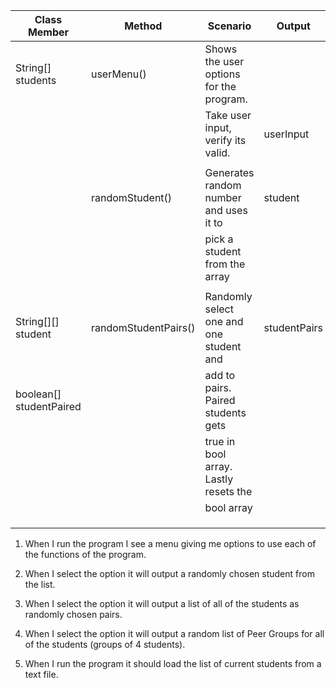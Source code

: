 

| Class Member            | Method               | Scenario                                | Output       |
|-------------------------|----------------------|-----------------------------------------|--------------|
| String[]  students      | userMenu()           | Shows the user options for the program. |              |
|                         |                      | Take user input, verify its valid.      | userInput    |
|                         |                      |                                         |              |
|                         | randomStudent()      | Generates random number and uses it to  | student      |
|                         |                      | pick a student from the array           |              |
|                         |                      |                                         |              |
| String[][] student      | randomStudentPairs() | Randomly select one and one student and | studentPairs |
| boolean[] studentPaired |                      | add to pairs. Paired students gets      |              |
|                         |                      | true in bool array. Lastly resets the   |              |
|                         |                      | bool array                              |              |
|                         |                      |                                         |              |
|                         |                      |                                         |              |
|                         |                      |                                         |              |


1. When I run the program I see a menu giving me options to use each of the functions of the program.

2. When I select the option it will output a randomly chosen student from the list.

3. When I select the option it will output a list of all of the students as randomly chosen pairs.

4. When I select the option it will output a random list of Peer Groups for all of the students (groups of 4 students).

5. When I run the program it should load the list of current students from a text file.

